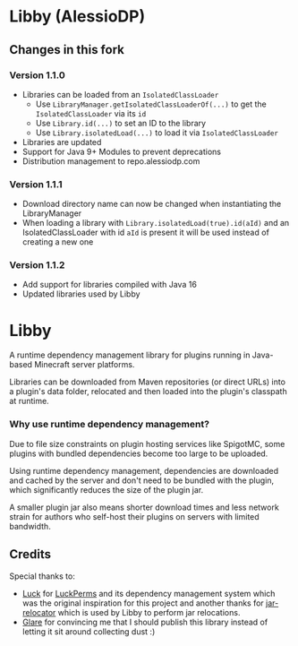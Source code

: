 # Libby (AlessioDP)

## Changes in this fork

### Version 1.1.0

* Libraries can be loaded from an `IsolatedClassLoader`
    * Use `LibraryManager.getIsolatedClassLoaderOf(...)` to get the `IsolatedClassLoader` via its `id`
    * Use `Library.id(...)` to set an ID to the library
    * Use `Library.isolatedLoad(...)` to load it via `IsolatedClassLoader`
* Libraries are updated
* Support for Java 9+ Modules to prevent deprecations
* Distribution management to repo.alessiodp.com

### Version 1.1.1

* Download directory name can now be changed when instantiating the LibraryManager
* When loading a library with `Library.isolatedLoad(true).id(aId)` and an IsolatedClassLoader with id `aId` is present
  it will be used instead of creating a new one

### Version 1.1.2

* Add support for libraries compiled with Java 16
* Updated libraries used by Libby

# Libby 

A runtime dependency management library for plugins running in Java-based Minecraft
server platforms.

Libraries can be downloaded from Maven repositories (or direct URLs) into a plugin's data
folder, relocated and then loaded into the plugin's classpath at runtime.

### Why use runtime dependency management?

Due to file size constraints on plugin hosting services like SpigotMC, some plugins with
bundled dependencies become too large to be uploaded.

Using runtime dependency management, dependencies are downloaded and cached by the server
and don't need to be bundled with the plugin, which significantly reduces the size of the
plugin jar.

A smaller plugin jar also means shorter download times and less network strain for authors
who self-host their plugins on servers with limited bandwidth.

## Credits

Special thanks to:

* [Luck](https://github.com/lucko) for [LuckPerms](https://github.com/lucko/LuckPerms)
  and its dependency management system which was the original inspiration for this project
  and another thanks for [jar-relocator](https://github.com/lucko/jar-relocator) which is
  used by Libby to perform jar relocations.
* [Glare](https://github.com/darbyjack) for convincing me that I should publish this
  library instead of letting it sit around collecting dust :)
